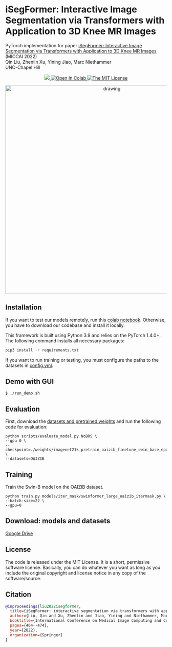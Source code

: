 # iSegFormer: Interactive Image Segmentation via Transformers with Application to 3D Knee MR Images
PyTorch implementation for paper [iSegFormer: Interactive Image Segmentation via Transformers with Application to 3D Knee MR Images](https://arxiv.org/abs/2112.11325) (MICCAI 2022) <br>
Qin Liu,
Zhenlin Xu,
Yining Jiao,
Marc Niethammer <br>
UNC-Chapel Hill

<p align="center">
    <a href="https://arxiv.org/abs/2112.11325">
        <img src="https://img.shields.io/badge/arXiv-2102.06583-b31b1b"/>
    </a>
    <a href="https://colab.research.google.com/github/qinliuliuqin/iSegFormer/blob/main/notebooks/colab_test_isegformer.ipynb">
        <img src="https://colab.research.google.com/assets/colab-badge.svg" alt="Open In Colab"/>
    </a>
    <a href="https://opensource.org/licenses/MIT">
        <img src="https://img.shields.io/badge/License-MIT-yellow.svg" alt="The MIT License"/>
    </a>
</p>

<p align="center">
  <img src="./assets/img/iSegFormer.png" alt="drawing", width="650"/>
</p>

## Installation
If you want to test our models remotely, run this [colab notebook](https://colab.research.google.com/github/qinliuliuqin/iSegFormer/blob/main/notebooks/colab_test_isegformer.ipynb
). Otherwise, you have to download our codebase and install it locally.

This framework is built using Python 3.9 and relies on the PyTorch 1.4.0+. The following command installs all 
necessary packages:

```.bash
pip3 install -r requirements.txt
```
If you want to run training or testing, you must configure the paths to the datasets in [config.yml](config.yml).

## Demo with GUI
```
$ ./run_demo.sh
```

## Evaluation
First, download the [datasets and pretrained weights](https://drive.google.com/drive/folders/1KG6QVwlydyEzmcKNHgvCZjKhsaycIFiV?usp=sharing) and run the following code for evaluation:
```
python scripts/evaluate_model.py NoBRS \
--gpu 0 \
--checkpoint=./weights/imagenet21k_pretrain_oaizib_finetune_swin_base_epoch_54.pth \
--datasets=OAIZIB
```

## Training
Train the Swin-B model on the OAIZIB dataset.
```
python train.py models/iter_mask/swinformer_large_oaizib_itermask.py \
--batch-size=22 \
--gpu=0
```

## Download: models and datasets
[Google Drive](https://drive.google.com/drive/folders/1KG6QVwlydyEzmcKNHgvCZjKhsaycIFiV?usp=sharing)

<!-- ## Datasets
[OAI-ZIB-test](https://github.com/qinliuliuqin/iSegFormer/releases/download/v0.1/OAI-ZIB-test.zip) \
[BraTS20](https://drive.google.com/drive/folders/12iSwrI2M98pV7s_5hOrp9r-PELlQzWOq?usp=sharing) \
[ssTEM](https://github.com/unidesigner/groundtruth-drosophila-vnc/tree/master/stack1/raw)
 -->
<!-- ## Video Demos
The following two demos are out of date.
[Demo 1: OAI Knee](https://drive.google.com/file/d/1HyQsWYA6aG7I5C57b8ZTczNrW9OR6ZDS/view?usp=sharing) \
[Demo 2: ssTEM](https://drive.google.com/file/d/1dZL91P2rDEQqrlHQi2XaTlnY1rmWezNF/view?usp=sharing)
 -->
 
## License
The code is released under the MIT License. It is a short, permissive software license. Basically, you can do whatever you want as long as you include the original copyright and license notice in any copy of the software/source. 

## Citation
```bibtex
@inproceedings{liu2022isegformer,
  title={iSegFormer: interactive segmentation via transformers with application to 3D knee MR images},
  author={Liu, Qin and Xu, Zhenlin and Jiao, Yining and Niethammer, Marc},
  booktitle={International Conference on Medical Image Computing and Computer-Assisted Intervention},
  pages={464--474},
  year={2022},
  organization={Springer}
}
```
